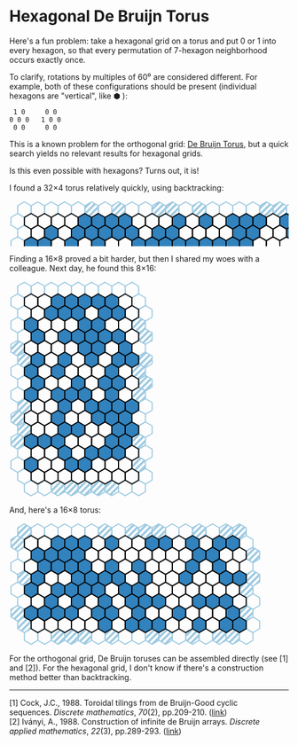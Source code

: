 # Hexagonal De Bruijn Torus

Here's a fun problem: take a hexagonal grid on a torus and put 0 or 1 into every hexagon, so that every permutation of 7-hexagon neighborhood occurs exactly once.

To clarify, rotations by multiples of 60⁰ are considered different. For example, both of these configurations should be present (individual hexagons are "vertical", like ⬢ ):
```
 1 0     0 0
0 0 0   1 0 0
 0 0     0 0
```

This is a known problem for the orthogonal grid: [De Bruijn Torus](https://en.wikipedia.org/wiki/De_Bruijn_torus), but a quick search yields no relevant results for hexagonal grids.

Is this even possible with hexagons? Turns out, it is!

I found a 32×4 torus relatively quickly, using backtracking:

<svg xmlns="http://www.w3.org/2000/svg" width="842" height="139" style="stroke-width:2;stroke:black;fill:transparent;text-anchor:middle">
<defs>
<pattern id="hatch" width="8" height="8" patternTransform="rotate(45 0 0)" patternUnits="userSpaceOnUse">
<line x1="0" y1="0" x2="0" y2="10" style="stroke:#9ecae1; stroke-width:8"/>
</pattern>
</defs>
<polygon points="27.2,3.0 39.4,10.0 39.4,24.0 27.2,31.0 15.1,24.0 15.1,10.0" stroke="#9ecae1"/>
<polygon points="51.5,3.0 63.6,10.0 63.6,24.0 51.5,31.0 39.4,24.0 39.4,10.0" stroke="#9ecae1"/>
<polygon points="75.7,3.0 87.9,10.0 87.9,24.0 75.7,31.0 63.6,24.0 63.6,10.0" stroke="#9ecae1"/>
<polygon points="100.0,3.0 112.1,10.0 112.1,24.0 100.0,31.0 87.9,24.0 87.9,10.0" stroke="#9ecae1"/>
<polygon points="124.2,3.0 136.4,10.0 136.4,24.0 124.2,31.0 112.1,24.0 112.1,10.0" stroke="#9ecae1"/>
<polygon points="148.5,3.0 160.6,10.0 160.6,24.0 148.5,31.0 136.4,24.0 136.4,10.0" stroke="#9ecae1" fill="url(#hatch)"/>
<polygon points="172.7,3.0 184.9,10.0 184.9,24.0 172.7,31.0 160.6,24.0 160.6,10.0" stroke="#9ecae1"/>
<polygon points="197.0,3.0 209.1,10.0 209.1,24.0 197.0,31.0 184.9,24.0 184.9,10.0" stroke="#9ecae1" fill="url(#hatch)"/>
<polygon points="221.2,3.0 233.4,10.0 233.4,24.0 221.2,31.0 209.1,24.0 209.1,10.0" stroke="#9ecae1"/>
<polygon points="245.5,3.0 257.6,10.0 257.6,24.0 245.5,31.0 233.4,24.0 233.4,10.0" stroke="#9ecae1"/>
<polygon points="269.7,3.0 281.9,10.0 281.9,24.0 269.7,31.0 257.6,24.0 257.6,10.0" stroke="#9ecae1" fill="url(#hatch)"/>
<polygon points="294.0,3.0 306.1,10.0 306.1,24.0 294.0,31.0 281.9,24.0 281.9,10.0" stroke="#9ecae1" fill="url(#hatch)"/>
<polygon points="318.2,3.0 330.4,10.0 330.4,24.0 318.2,31.0 306.1,24.0 306.1,10.0" stroke="#9ecae1"/>
<polygon points="342.5,3.0 354.6,10.0 354.6,24.0 342.5,31.0 330.4,24.0 330.4,10.0" stroke="#9ecae1" fill="url(#hatch)"/>
<polygon points="366.7,3.0 378.9,10.0 378.9,24.0 366.7,31.0 354.6,24.0 354.6,10.0" stroke="#9ecae1"/>
<polygon points="391.0,3.0 403.1,10.0 403.1,24.0 391.0,31.0 378.9,24.0 378.9,10.0" stroke="#9ecae1"/>
<polygon points="415.2,3.0 427.4,10.0 427.4,24.0 415.2,31.0 403.1,24.0 403.1,10.0" stroke="#9ecae1"/>
<polygon points="439.5,3.0 451.6,10.0 451.6,24.0 439.5,31.0 427.4,24.0 427.4,10.0" stroke="#9ecae1"/>
<polygon points="463.7,3.0 475.8,10.0 475.8,24.0 463.7,31.0 451.6,24.0 451.6,10.0" stroke="#9ecae1" fill="url(#hatch)"/>
<polygon points="488.0,3.0 500.1,10.0 500.1,24.0 488.0,31.0 475.8,24.0 475.8,10.0" stroke="#9ecae1" fill="url(#hatch)"/>
<polygon points="512.2,3.0 524.3,10.0 524.3,24.0 512.2,31.0 500.1,24.0 500.1,10.0" stroke="#9ecae1"/>
<polygon points="536.5,3.0 548.6,10.0 548.6,24.0 536.5,31.0 524.3,24.0 524.3,10.0" stroke="#9ecae1"/>
<polygon points="560.7,3.0 572.8,10.0 572.8,24.0 560.7,31.0 548.6,24.0 548.6,10.0" stroke="#9ecae1" fill="url(#hatch)"/>
<polygon points="585.0,3.0 597.1,10.0 597.1,24.0 585.0,31.0 572.8,24.0 572.8,10.0" stroke="#9ecae1"/>
<polygon points="609.2,3.0 621.3,10.0 621.3,24.0 609.2,31.0 597.1,24.0 597.1,10.0" stroke="#9ecae1"/>
<polygon points="633.5,3.0 645.6,10.0 645.6,24.0 633.5,31.0 621.3,24.0 621.3,10.0" stroke="#9ecae1" fill="url(#hatch)"/>
<polygon points="657.7,3.0 669.8,10.0 669.8,24.0 657.7,31.0 645.6,24.0 645.6,10.0" stroke="#9ecae1"/>
<polygon points="682.0,3.0 694.1,10.0 694.1,24.0 682.0,31.0 669.8,24.0 669.8,10.0" stroke="#9ecae1"/>
<polygon points="706.2,3.0 718.3,10.0 718.3,24.0 706.2,31.0 694.1,24.0 694.1,10.0" stroke="#9ecae1"/>
<polygon points="730.5,3.0 742.6,10.0 742.6,24.0 730.5,31.0 718.3,24.0 718.3,10.0" stroke="#9ecae1" fill="url(#hatch)"/>
<polygon points="754.7,3.0 766.8,10.0 766.8,24.0 754.7,31.0 742.6,24.0 742.6,10.0" stroke="#9ecae1" fill="url(#hatch)"/>
<polygon points="779.0,3.0 791.1,10.0 791.1,24.0 779.0,31.0 766.8,24.0 766.8,10.0" stroke="#9ecae1" fill="url(#hatch)"/>
<polygon points="803.2,3.0 815.3,10.0 815.3,24.0 803.2,31.0 791.1,24.0 791.1,10.0" stroke="#9ecae1"/>
<polygon points="15.1,24.0 27.2,31.0 27.2,45.0 15.1,52.0 3.0,45.0 3.0,31.0" stroke="#9ecae1"/>
<polygon points="815.3,24.0 827.5,31.0 827.5,45.0 815.3,52.0 803.2,45.0 803.2,31.0" stroke="#9ecae1"/>
<polygon points="27.2,45.0 39.4,52.0 39.4,66.0 27.2,73.0 15.1,66.0 15.1,52.0" stroke="#9ecae1"/>
<polygon points="827.5,45.0 839.6,52.0 839.6,66.0 827.5,73.0 815.3,66.0 815.3,52.0" stroke="#9ecae1"/>
<polygon points="15.1,66.0 27.2,73.0 27.2,87.0 15.1,94.0 3.0,87.0 3.0,73.0" stroke="#9ecae1"/>
<polygon points="815.3,66.0 827.5,73.0 827.5,87.0 815.3,94.0 803.2,87.0 803.2,73.0" stroke="#9ecae1" fill="url(#hatch)"/>
<polygon points="27.2,87.0 39.4,94.0 39.4,108.0 27.2,115.0 15.1,108.0 15.1,94.0" stroke="#9ecae1"/>
<polygon points="827.5,87.0 839.6,94.0 839.6,108.0 827.5,115.0 815.3,108.0 815.3,94.0" stroke="#9ecae1"/>
<polygon points="39.4,108.0 51.5,115.0 51.5,129.0 39.4,136.0 27.2,129.0 27.2,115.0" stroke="#9ecae1"/>
<polygon points="63.6,108.0 75.7,115.0 75.7,129.0 63.6,136.0 51.5,129.0 51.5,115.0" stroke="#9ecae1"/>
<polygon points="87.9,108.0 100.0,115.0 100.0,129.0 87.9,136.0 75.7,129.0 75.7,115.0" stroke="#9ecae1"/>
<polygon points="112.1,108.0 124.2,115.0 124.2,129.0 112.1,136.0 100.0,129.0 100.0,115.0" stroke="#9ecae1"/>
<polygon points="136.4,108.0 148.5,115.0 148.5,129.0 136.4,136.0 124.2,129.0 124.2,115.0" stroke="#9ecae1" fill="url(#hatch)"/>
<polygon points="160.6,108.0 172.7,115.0 172.7,129.0 160.6,136.0 148.5,129.0 148.5,115.0" stroke="#9ecae1" fill="url(#hatch)"/>
<polygon points="184.9,108.0 197.0,115.0 197.0,129.0 184.9,136.0 172.7,129.0 172.7,115.0" stroke="#9ecae1" fill="url(#hatch)"/>
<polygon points="209.1,108.0 221.2,115.0 221.2,129.0 209.1,136.0 197.0,129.0 197.0,115.0" stroke="#9ecae1" fill="url(#hatch)"/>
<polygon points="233.4,108.0 245.5,115.0 245.5,129.0 233.4,136.0 221.2,129.0 221.2,115.0" stroke="#9ecae1"/>
<polygon points="257.6,108.0 269.7,115.0 269.7,129.0 257.6,136.0 245.5,129.0 245.5,115.0" stroke="#9ecae1"/>
<polygon points="281.9,108.0 294.0,115.0 294.0,129.0 281.9,136.0 269.7,129.0 269.7,115.0" stroke="#9ecae1"/>
<polygon points="306.1,108.0 318.2,115.0 318.2,129.0 306.1,136.0 294.0,129.0 294.0,115.0" stroke="#9ecae1" fill="url(#hatch)"/>
<polygon points="330.4,108.0 342.5,115.0 342.5,129.0 330.4,136.0 318.2,129.0 318.2,115.0" stroke="#9ecae1"/>
<polygon points="354.6,108.0 366.7,115.0 366.7,129.0 354.6,136.0 342.5,129.0 342.5,115.0" stroke="#9ecae1" fill="url(#hatch)"/>
<polygon points="378.9,108.0 391.0,115.0 391.0,129.0 378.9,136.0 366.7,129.0 366.7,115.0" stroke="#9ecae1"/>
<polygon points="403.1,108.0 415.2,115.0 415.2,129.0 403.1,136.0 391.0,129.0 391.0,115.0" stroke="#9ecae1" fill="url(#hatch)"/>
<polygon points="427.4,108.0 439.5,115.0 439.5,129.0 427.4,136.0 415.2,129.0 415.2,115.0" stroke="#9ecae1" fill="url(#hatch)"/>
<polygon points="451.6,108.0 463.7,115.0 463.7,129.0 451.6,136.0 439.5,129.0 439.5,115.0" stroke="#9ecae1" fill="url(#hatch)"/>
<polygon points="475.8,108.0 488.0,115.0 488.0,129.0 475.8,136.0 463.7,129.0 463.7,115.0" stroke="#9ecae1"/>
<polygon points="500.1,108.0 512.2,115.0 512.2,129.0 500.1,136.0 488.0,129.0 488.0,115.0" stroke="#9ecae1" fill="url(#hatch)"/>
<polygon points="524.3,108.0 536.5,115.0 536.5,129.0 524.3,136.0 512.2,129.0 512.2,115.0" stroke="#9ecae1" fill="url(#hatch)"/>
<polygon points="548.6,108.0 560.7,115.0 560.7,129.0 548.6,136.0 536.5,129.0 536.5,115.0" stroke="#9ecae1"/>
<polygon points="572.8,108.0 585.0,115.0 585.0,129.0 572.8,136.0 560.7,129.0 560.7,115.0" stroke="#9ecae1" fill="url(#hatch)"/>
<polygon points="597.1,108.0 609.2,115.0 609.2,129.0 597.1,136.0 585.0,129.0 585.0,115.0" stroke="#9ecae1"/>
<polygon points="621.3,108.0 633.5,115.0 633.5,129.0 621.3,136.0 609.2,129.0 609.2,115.0" stroke="#9ecae1"/>
<polygon points="645.6,108.0 657.7,115.0 657.7,129.0 645.6,136.0 633.5,129.0 633.5,115.0" stroke="#9ecae1"/>
<polygon points="669.8,108.0 682.0,115.0 682.0,129.0 669.8,136.0 657.7,129.0 657.7,115.0" stroke="#9ecae1" fill="url(#hatch)"/>
<polygon points="694.1,108.0 706.2,115.0 706.2,129.0 694.1,136.0 682.0,129.0 682.0,115.0" stroke="#9ecae1"/>
<polygon points="718.3,108.0 730.5,115.0 730.5,129.0 718.3,136.0 706.2,129.0 706.2,115.0" stroke="#9ecae1" fill="url(#hatch)"/>
<polygon points="742.6,108.0 754.7,115.0 754.7,129.0 742.6,136.0 730.5,129.0 730.5,115.0" stroke="#9ecae1" fill="url(#hatch)"/>
<polygon points="766.8,108.0 779.0,115.0 779.0,129.0 766.8,136.0 754.7,129.0 754.7,115.0" stroke="#9ecae1"/>
<polygon points="791.1,108.0 803.2,115.0 803.2,129.0 791.1,136.0 779.0,129.0 779.0,115.0" stroke="#9ecae1"/>
<polygon points="815.3,108.0 827.5,115.0 827.5,129.0 815.3,136.0 803.2,129.0 803.2,115.0" stroke="#9ecae1"/>
<polygon points="39.4,24.0 51.5,31.0 51.5,45.0 39.4,52.0 27.2,45.0 27.2,31.0"/>
<polygon points="63.6,24.0 75.7,31.0 75.7,45.0 63.6,52.0 51.5,45.0 51.5,31.0"/>
<polygon points="87.9,24.0 100.0,31.0 100.0,45.0 87.9,52.0 75.7,45.0 75.7,31.0"/>
<polygon points="112.1,24.0 124.2,31.0 124.2,45.0 112.1,52.0 100.0,45.0 100.0,31.0"/>
<polygon points="136.4,24.0 148.5,31.0 148.5,45.0 136.4,52.0 124.2,45.0 124.2,31.0" fill="#3182bd"/>
<polygon points="160.6,24.0 172.7,31.0 172.7,45.0 160.6,52.0 148.5,45.0 148.5,31.0" fill="#3182bd"/>
<polygon points="184.9,24.0 197.0,31.0 197.0,45.0 184.9,52.0 172.7,45.0 172.7,31.0" fill="#3182bd"/>
<polygon points="209.1,24.0 221.2,31.0 221.2,45.0 209.1,52.0 197.0,45.0 197.0,31.0" fill="#3182bd"/>
<polygon points="233.4,24.0 245.5,31.0 245.5,45.0 233.4,52.0 221.2,45.0 221.2,31.0"/>
<polygon points="257.6,24.0 269.7,31.0 269.7,45.0 257.6,52.0 245.5,45.0 245.5,31.0"/>
<polygon points="281.9,24.0 294.0,31.0 294.0,45.0 281.9,52.0 269.7,45.0 269.7,31.0"/>
<polygon points="306.1,24.0 318.2,31.0 318.2,45.0 306.1,52.0 294.0,45.0 294.0,31.0" fill="#3182bd"/>
<polygon points="330.4,24.0 342.5,31.0 342.5,45.0 330.4,52.0 318.2,45.0 318.2,31.0"/>
<polygon points="354.6,24.0 366.7,31.0 366.7,45.0 354.6,52.0 342.5,45.0 342.5,31.0" fill="#3182bd"/>
<polygon points="378.9,24.0 391.0,31.0 391.0,45.0 378.9,52.0 366.7,45.0 366.7,31.0"/>
<polygon points="403.1,24.0 415.2,31.0 415.2,45.0 403.1,52.0 391.0,45.0 391.0,31.0" fill="#3182bd"/>
<polygon points="427.4,24.0 439.5,31.0 439.5,45.0 427.4,52.0 415.2,45.0 415.2,31.0" fill="#3182bd"/>
<polygon points="451.6,24.0 463.7,31.0 463.7,45.0 451.6,52.0 439.5,45.0 439.5,31.0" fill="#3182bd"/>
<polygon points="475.8,24.0 488.0,31.0 488.0,45.0 475.8,52.0 463.7,45.0 463.7,31.0"/>
<polygon points="500.1,24.0 512.2,31.0 512.2,45.0 500.1,52.0 488.0,45.0 488.0,31.0" fill="#3182bd"/>
<polygon points="524.3,24.0 536.5,31.0 536.5,45.0 524.3,52.0 512.2,45.0 512.2,31.0" fill="#3182bd"/>
<polygon points="548.6,24.0 560.7,31.0 560.7,45.0 548.6,52.0 536.5,45.0 536.5,31.0"/>
<polygon points="572.8,24.0 585.0,31.0 585.0,45.0 572.8,52.0 560.7,45.0 560.7,31.0" fill="#3182bd"/>
<polygon points="597.1,24.0 609.2,31.0 609.2,45.0 597.1,52.0 585.0,45.0 585.0,31.0"/>
<polygon points="621.3,24.0 633.5,31.0 633.5,45.0 621.3,52.0 609.2,45.0 609.2,31.0"/>
<polygon points="645.6,24.0 657.7,31.0 657.7,45.0 645.6,52.0 633.5,45.0 633.5,31.0"/>
<polygon points="669.8,24.0 682.0,31.0 682.0,45.0 669.8,52.0 657.7,45.0 657.7,31.0" fill="#3182bd"/>
<polygon points="694.1,24.0 706.2,31.0 706.2,45.0 694.1,52.0 682.0,45.0 682.0,31.0"/>
<polygon points="718.3,24.0 730.5,31.0 730.5,45.0 718.3,52.0 706.2,45.0 706.2,31.0" fill="#3182bd"/>
<polygon points="742.6,24.0 754.7,31.0 754.7,45.0 742.6,52.0 730.5,45.0 730.5,31.0" fill="#3182bd"/>
<polygon points="766.8,24.0 779.0,31.0 779.0,45.0 766.8,52.0 754.7,45.0 754.7,31.0"/>
<polygon points="791.1,24.0 803.2,31.0 803.2,45.0 791.1,52.0 779.0,45.0 779.0,31.0"/>
<polygon points="51.5,45.0 63.6,52.0 63.6,66.0 51.5,73.0 39.4,66.0 39.4,52.0"/>
<polygon points="75.7,45.0 87.9,52.0 87.9,66.0 75.7,73.0 63.6,66.0 63.6,52.0" fill="#3182bd"/>
<polygon points="100.0,45.0 112.1,52.0 112.1,66.0 100.0,73.0 87.9,66.0 87.9,52.0"/>
<polygon points="124.2,45.0 136.4,52.0 136.4,66.0 124.2,73.0 112.1,66.0 112.1,52.0" fill="#3182bd"/>
<polygon points="148.5,45.0 160.6,52.0 160.6,66.0 148.5,73.0 136.4,66.0 136.4,52.0" fill="#3182bd"/>
<polygon points="172.7,45.0 184.9,52.0 184.9,66.0 172.7,73.0 160.6,66.0 160.6,52.0" fill="#3182bd"/>
<polygon points="197.0,45.0 209.1,52.0 209.1,66.0 197.0,73.0 184.9,66.0 184.9,52.0" fill="#3182bd"/>
<polygon points="221.2,45.0 233.4,52.0 233.4,66.0 221.2,73.0 209.1,66.0 209.1,52.0" fill="#3182bd"/>
<polygon points="245.5,45.0 257.6,52.0 257.6,66.0 245.5,73.0 233.4,66.0 233.4,52.0"/>
<polygon points="269.7,45.0 281.9,52.0 281.9,66.0 269.7,73.0 257.6,66.0 257.6,52.0" fill="#3182bd"/>
<polygon points="294.0,45.0 306.1,52.0 306.1,66.0 294.0,73.0 281.9,66.0 281.9,52.0" fill="#3182bd"/>
<polygon points="318.2,45.0 330.4,52.0 330.4,66.0 318.2,73.0 306.1,66.0 306.1,52.0"/>
<polygon points="342.5,45.0 354.6,52.0 354.6,66.0 342.5,73.0 330.4,66.0 330.4,52.0"/>
<polygon points="366.7,45.0 378.9,52.0 378.9,66.0 366.7,73.0 354.6,66.0 354.6,52.0"/>
<polygon points="391.0,45.0 403.1,52.0 403.1,66.0 391.0,73.0 378.9,66.0 378.9,52.0"/>
<polygon points="415.2,45.0 427.4,52.0 427.4,66.0 415.2,73.0 403.1,66.0 403.1,52.0" fill="#3182bd"/>
<polygon points="439.5,45.0 451.6,52.0 451.6,66.0 439.5,73.0 427.4,66.0 427.4,52.0" fill="#3182bd"/>
<polygon points="463.7,45.0 475.8,52.0 475.8,66.0 463.7,73.0 451.6,66.0 451.6,52.0"/>
<polygon points="488.0,45.0 500.1,52.0 500.1,66.0 488.0,73.0 475.8,66.0 475.8,52.0"/>
<polygon points="512.2,45.0 524.3,52.0 524.3,66.0 512.2,73.0 500.1,66.0 500.1,52.0" fill="#3182bd"/>
<polygon points="536.5,45.0 548.6,52.0 548.6,66.0 536.5,73.0 524.3,66.0 524.3,52.0" fill="#3182bd"/>
<polygon points="560.7,45.0 572.8,52.0 572.8,66.0 560.7,73.0 548.6,66.0 548.6,52.0"/>
<polygon points="585.0,45.0 597.1,52.0 597.1,66.0 585.0,73.0 572.8,66.0 572.8,52.0" fill="#3182bd"/>
<polygon points="609.2,45.0 621.3,52.0 621.3,66.0 609.2,73.0 597.1,66.0 597.1,52.0" fill="#3182bd"/>
<polygon points="633.5,45.0 645.6,52.0 645.6,66.0 633.5,73.0 621.3,66.0 621.3,52.0"/>
<polygon points="657.7,45.0 669.8,52.0 669.8,66.0 657.7,73.0 645.6,66.0 645.6,52.0"/>
<polygon points="682.0,45.0 694.1,52.0 694.1,66.0 682.0,73.0 669.8,66.0 669.8,52.0" fill="#3182bd"/>
<polygon points="706.2,45.0 718.3,52.0 718.3,66.0 706.2,73.0 694.1,66.0 694.1,52.0"/>
<polygon points="730.5,45.0 742.6,52.0 742.6,66.0 730.5,73.0 718.3,66.0 718.3,52.0" fill="#3182bd"/>
<polygon points="754.7,45.0 766.8,52.0 766.8,66.0 754.7,73.0 742.6,66.0 742.6,52.0" fill="#3182bd"/>
<polygon points="779.0,45.0 791.1,52.0 791.1,66.0 779.0,73.0 766.8,66.0 766.8,52.0" fill="#3182bd"/>
<polygon points="803.2,45.0 815.3,52.0 815.3,66.0 803.2,73.0 791.1,66.0 791.1,52.0"/>
<polygon points="39.4,66.0 51.5,73.0 51.5,87.0 39.4,94.0 27.2,87.0 27.2,73.0" fill="#3182bd"/>
<polygon points="63.6,66.0 75.7,73.0 75.7,87.0 63.6,94.0 51.5,87.0 51.5,73.0" fill="#3182bd"/>
<polygon points="87.9,66.0 100.0,73.0 100.0,87.0 87.9,94.0 75.7,87.0 75.7,73.0"/>
<polygon points="112.1,66.0 124.2,73.0 124.2,87.0 112.1,94.0 100.0,87.0 100.0,73.0" fill="#3182bd"/>
<polygon points="136.4,66.0 148.5,73.0 148.5,87.0 136.4,94.0 124.2,87.0 124.2,73.0"/>
<polygon points="160.6,66.0 172.7,73.0 172.7,87.0 160.6,94.0 148.5,87.0 148.5,73.0" fill="#3182bd"/>
<polygon points="184.9,66.0 197.0,73.0 197.0,87.0 184.9,94.0 172.7,87.0 172.7,73.0"/>
<polygon points="209.1,66.0 221.2,73.0 221.2,87.0 209.1,94.0 197.0,87.0 197.0,73.0"/>
<polygon points="233.4,66.0 245.5,73.0 245.5,87.0 233.4,94.0 221.2,87.0 221.2,73.0" fill="#3182bd"/>
<polygon points="257.6,66.0 269.7,73.0 269.7,87.0 257.6,94.0 245.5,87.0 245.5,73.0" fill="#3182bd"/>
<polygon points="281.9,66.0 294.0,73.0 294.0,87.0 281.9,94.0 269.7,87.0 269.7,73.0" fill="#3182bd"/>
<polygon points="306.1,66.0 318.2,73.0 318.2,87.0 306.1,94.0 294.0,87.0 294.0,73.0" fill="#3182bd"/>
<polygon points="330.4,66.0 342.5,73.0 342.5,87.0 330.4,94.0 318.2,87.0 318.2,73.0" fill="#3182bd"/>
<polygon points="354.6,66.0 366.7,73.0 366.7,87.0 354.6,94.0 342.5,87.0 342.5,73.0" fill="#3182bd"/>
<polygon points="378.9,66.0 391.0,73.0 391.0,87.0 378.9,94.0 366.7,87.0 366.7,73.0" fill="#3182bd"/>
<polygon points="403.1,66.0 415.2,73.0 415.2,87.0 403.1,94.0 391.0,87.0 391.0,73.0" fill="#3182bd"/>
<polygon points="427.4,66.0 439.5,73.0 439.5,87.0 427.4,94.0 415.2,87.0 415.2,73.0" fill="#3182bd"/>
<polygon points="451.6,66.0 463.7,73.0 463.7,87.0 451.6,94.0 439.5,87.0 439.5,73.0"/>
<polygon points="475.8,66.0 488.0,73.0 488.0,87.0 475.8,94.0 463.7,87.0 463.7,73.0"/>
<polygon points="500.1,66.0 512.2,73.0 512.2,87.0 500.1,94.0 488.0,87.0 488.0,73.0"/>
<polygon points="524.3,66.0 536.5,73.0 536.5,87.0 524.3,94.0 512.2,87.0 512.2,73.0" fill="#3182bd"/>
<polygon points="548.6,66.0 560.7,73.0 560.7,87.0 548.6,94.0 536.5,87.0 536.5,73.0"/>
<polygon points="572.8,66.0 585.0,73.0 585.0,87.0 572.8,94.0 560.7,87.0 560.7,73.0" fill="#3182bd"/>
<polygon points="597.1,66.0 609.2,73.0 609.2,87.0 597.1,94.0 585.0,87.0 585.0,73.0"/>
<polygon points="621.3,66.0 633.5,73.0 633.5,87.0 621.3,94.0 609.2,87.0 609.2,73.0"/>
<polygon points="645.6,66.0 657.7,73.0 657.7,87.0 645.6,94.0 633.5,87.0 633.5,73.0"/>
<polygon points="669.8,66.0 682.0,73.0 682.0,87.0 669.8,94.0 657.7,87.0 657.7,73.0" fill="#3182bd"/>
<polygon points="694.1,66.0 706.2,73.0 706.2,87.0 694.1,94.0 682.0,87.0 682.0,73.0" fill="#3182bd"/>
<polygon points="718.3,66.0 730.5,73.0 730.5,87.0 718.3,94.0 706.2,87.0 706.2,73.0" fill="#3182bd"/>
<polygon points="742.6,66.0 754.7,73.0 754.7,87.0 742.6,94.0 730.5,87.0 730.5,73.0"/>
<polygon points="766.8,66.0 779.0,73.0 779.0,87.0 766.8,94.0 754.7,87.0 754.7,73.0" fill="#3182bd"/>
<polygon points="791.1,66.0 803.2,73.0 803.2,87.0 791.1,94.0 779.0,87.0 779.0,73.0"/>
<polygon points="51.5,87.0 63.6,94.0 63.6,108.0 51.5,115.0 39.4,108.0 39.4,94.0"/>
<polygon points="75.7,87.0 87.9,94.0 87.9,108.0 75.7,115.0 63.6,108.0 63.6,94.0"/>
<polygon points="100.0,87.0 112.1,94.0 112.1,108.0 100.0,115.0 87.9,108.0 87.9,94.0"/>
<polygon points="124.2,87.0 136.4,94.0 136.4,108.0 124.2,115.0 112.1,108.0 112.1,94.0"/>
<polygon points="148.5,87.0 160.6,94.0 160.6,108.0 148.5,115.0 136.4,108.0 136.4,94.0" fill="#3182bd"/>
<polygon points="172.7,87.0 184.9,94.0 184.9,108.0 172.7,115.0 160.6,108.0 160.6,94.0"/>
<polygon points="197.0,87.0 209.1,94.0 209.1,108.0 197.0,115.0 184.9,108.0 184.9,94.0" fill="#3182bd"/>
<polygon points="221.2,87.0 233.4,94.0 233.4,108.0 221.2,115.0 209.1,108.0 209.1,94.0"/>
<polygon points="245.5,87.0 257.6,94.0 257.6,108.0 245.5,115.0 233.4,108.0 233.4,94.0"/>
<polygon points="269.7,87.0 281.9,94.0 281.9,108.0 269.7,115.0 257.6,108.0 257.6,94.0" fill="#3182bd"/>
<polygon points="294.0,87.0 306.1,94.0 306.1,108.0 294.0,115.0 281.9,108.0 281.9,94.0" fill="#3182bd"/>
<polygon points="318.2,87.0 330.4,94.0 330.4,108.0 318.2,115.0 306.1,108.0 306.1,94.0"/>
<polygon points="342.5,87.0 354.6,94.0 354.6,108.0 342.5,115.0 330.4,108.0 330.4,94.0" fill="#3182bd"/>
<polygon points="366.7,87.0 378.9,94.0 378.9,108.0 366.7,115.0 354.6,108.0 354.6,94.0"/>
<polygon points="391.0,87.0 403.1,94.0 403.1,108.0 391.0,115.0 378.9,108.0 378.9,94.0"/>
<polygon points="415.2,87.0 427.4,94.0 427.4,108.0 415.2,115.0 403.1,108.0 403.1,94.0"/>
<polygon points="439.5,87.0 451.6,94.0 451.6,108.0 439.5,115.0 427.4,108.0 427.4,94.0"/>
<polygon points="463.7,87.0 475.8,94.0 475.8,108.0 463.7,115.0 451.6,108.0 451.6,94.0" fill="#3182bd"/>
<polygon points="488.0,87.0 500.1,94.0 500.1,108.0 488.0,115.0 475.8,108.0 475.8,94.0" fill="#3182bd"/>
<polygon points="512.2,87.0 524.3,94.0 524.3,108.0 512.2,115.0 500.1,108.0 500.1,94.0"/>
<polygon points="536.5,87.0 548.6,94.0 548.6,108.0 536.5,115.0 524.3,108.0 524.3,94.0"/>
<polygon points="560.7,87.0 572.8,94.0 572.8,108.0 560.7,115.0 548.6,108.0 548.6,94.0" fill="#3182bd"/>
<polygon points="585.0,87.0 597.1,94.0 597.1,108.0 585.0,115.0 572.8,108.0 572.8,94.0"/>
<polygon points="609.2,87.0 621.3,94.0 621.3,108.0 609.2,115.0 597.1,108.0 597.1,94.0"/>
<polygon points="633.5,87.0 645.6,94.0 645.6,108.0 633.5,115.0 621.3,108.0 621.3,94.0" fill="#3182bd"/>
<polygon points="657.7,87.0 669.8,94.0 669.8,108.0 657.7,115.0 645.6,108.0 645.6,94.0"/>
<polygon points="682.0,87.0 694.1,94.0 694.1,108.0 682.0,115.0 669.8,108.0 669.8,94.0"/>
<polygon points="706.2,87.0 718.3,94.0 718.3,108.0 706.2,115.0 694.1,108.0 694.1,94.0"/>
<polygon points="730.5,87.0 742.6,94.0 742.6,108.0 730.5,115.0 718.3,108.0 718.3,94.0" fill="#3182bd"/>
<polygon points="754.7,87.0 766.8,94.0 766.8,108.0 754.7,115.0 742.6,108.0 742.6,94.0" fill="#3182bd"/>
<polygon points="779.0,87.0 791.1,94.0 791.1,108.0 779.0,115.0 766.8,108.0 766.8,94.0" fill="#3182bd"/>
<polygon points="803.2,87.0 815.3,94.0 815.3,108.0 803.2,115.0 791.1,108.0 791.1,94.0"/>
0 0 0 0 1 1 1 1 0 0 0 1 0 1 0 1 1 1 0 1 1 0 1 0 0 0 1 0 1 1 0 0
 0 1 0 1 1 1 1 1 0 1 1 0 0 0 0 1 1 0 0 1 1 0 1 1 0 0 1 0 1 1 1 0
1 1 0 1 0 1 0 0 1 1 1 1 1 1 1 1 1 0 0 0 1 0 1 0 0 0 1 1 1 0 1 0
 0 0 0 0 1 0 1 0 0 1 1 0 1 0 0 0 0 1 1 0 0 1 0 0 1 0 0 0 1 1 1 0
</svg>

Finding a 16×8 proved a bit harder, but then I shared my woes with a colleague. Next day, he found this 8×16:

<svg xmlns="http://www.w3.org/2000/svg" width="260" height="391" style="stroke-width:2;stroke:black;fill:transparent;text-anchor:middle">
<defs>
<pattern id="hatch" width="8" height="8" patternTransform="rotate(45 0 0)" patternUnits="userSpaceOnUse">
<line x1="0" y1="0" x2="0" y2="10" style="stroke:#9ecae1; stroke-width:8"/>
</pattern>
</defs>
<polygon points="27.2,3.0 39.4,10.0 39.4,24.0 27.2,31.0 15.1,24.0 15.1,10.0" stroke="#9ecae1"/>
<polygon points="51.5,3.0 63.6,10.0 63.6,24.0 51.5,31.0 39.4,24.0 39.4,10.0" stroke="#9ecae1"/>
<polygon points="75.7,3.0 87.9,10.0 87.9,24.0 75.7,31.0 63.6,24.0 63.6,10.0" stroke="#9ecae1"/>
<polygon points="100.0,3.0 112.1,10.0 112.1,24.0 100.0,31.0 87.9,24.0 87.9,10.0" stroke="#9ecae1"/>
<polygon points="124.2,3.0 136.4,10.0 136.4,24.0 124.2,31.0 112.1,24.0 112.1,10.0" stroke="#9ecae1"/>
<polygon points="148.5,3.0 160.6,10.0 160.6,24.0 148.5,31.0 136.4,24.0 136.4,10.0" stroke="#9ecae1"/>
<polygon points="172.7,3.0 184.9,10.0 184.9,24.0 172.7,31.0 160.6,24.0 160.6,10.0" stroke="#9ecae1"/>
<polygon points="197.0,3.0 209.1,10.0 209.1,24.0 197.0,31.0 184.9,24.0 184.9,10.0" stroke="#9ecae1"/>
<polygon points="221.2,3.0 233.4,10.0 233.4,24.0 221.2,31.0 209.1,24.0 209.1,10.0" stroke="#9ecae1"/>
<polygon points="15.1,24.0 27.2,31.0 27.2,45.0 15.1,52.0 3.0,45.0 3.0,31.0" stroke="#9ecae1"/>
<polygon points="233.4,24.0 245.5,31.0 245.5,45.0 233.4,52.0 221.2,45.0 221.2,31.0" stroke="#9ecae1"/>
<polygon points="27.2,45.0 39.4,52.0 39.4,66.0 27.2,73.0 15.1,66.0 15.1,52.0" stroke="#9ecae1"/>
<polygon points="245.5,45.0 257.6,52.0 257.6,66.0 245.5,73.0 233.4,66.0 233.4,52.0" stroke="#9ecae1"/>
<polygon points="15.1,66.0 27.2,73.0 27.2,87.0 15.1,94.0 3.0,87.0 3.0,73.0" stroke="#9ecae1"/>
<polygon points="233.4,66.0 245.5,73.0 245.5,87.0 233.4,94.0 221.2,87.0 221.2,73.0" stroke="#9ecae1" fill="url(#hatch)"/>
<polygon points="27.2,87.0 39.4,94.0 39.4,108.0 27.2,115.0 15.1,108.0 15.1,94.0" stroke="#9ecae1"/>
<polygon points="245.5,87.0 257.6,94.0 257.6,108.0 245.5,115.0 233.4,108.0 233.4,94.0" stroke="#9ecae1" fill="url(#hatch)"/>
<polygon points="15.1,108.0 27.2,115.0 27.2,129.0 15.1,136.0 3.0,129.0 3.0,115.0" stroke="#9ecae1" fill="url(#hatch)"/>
<polygon points="233.4,108.0 245.5,115.0 245.5,129.0 233.4,136.0 221.2,129.0 221.2,115.0" stroke="#9ecae1"/>
<polygon points="27.2,129.0 39.4,136.0 39.4,150.0 27.2,157.0 15.1,150.0 15.1,136.0" stroke="#9ecae1" fill="url(#hatch)"/>
<polygon points="245.5,129.0 257.6,136.0 257.6,150.0 245.5,157.0 233.4,150.0 233.4,136.0" stroke="#9ecae1" fill="url(#hatch)"/>
<polygon points="15.1,150.0 27.2,157.0 27.2,171.0 15.1,178.0 3.0,171.0 3.0,157.0" stroke="#9ecae1"/>
<polygon points="233.4,150.0 245.5,157.0 245.5,171.0 233.4,178.0 221.2,171.0 221.2,157.0" stroke="#9ecae1" fill="url(#hatch)"/>
<polygon points="27.2,171.0 39.4,178.0 39.4,192.0 27.2,199.0 15.1,192.0 15.1,178.0" stroke="#9ecae1"/>
<polygon points="245.5,171.0 257.6,178.0 257.6,192.0 245.5,199.0 233.4,192.0 233.4,178.0" stroke="#9ecae1" fill="url(#hatch)"/>
<polygon points="15.1,192.0 27.2,199.0 27.2,213.0 15.1,220.0 3.0,213.0 3.0,199.0" stroke="#9ecae1"/>
<polygon points="233.4,192.0 245.5,199.0 245.5,213.0 233.4,220.0 221.2,213.0 221.2,199.0" stroke="#9ecae1" fill="url(#hatch)"/>
<polygon points="27.2,213.0 39.4,220.0 39.4,234.0 27.2,241.0 15.1,234.0 15.1,220.0" stroke="#9ecae1" fill="url(#hatch)"/>
<polygon points="245.5,213.0 257.6,220.0 257.6,234.0 245.5,241.0 233.4,234.0 233.4,220.0" stroke="#9ecae1"/>
<polygon points="15.1,234.0 27.2,241.0 27.2,255.0 15.1,262.0 3.0,255.0 3.0,241.0" stroke="#9ecae1" fill="url(#hatch)"/>
<polygon points="233.4,234.0 245.5,241.0 245.5,255.0 233.4,262.0 221.2,255.0 221.2,241.0" stroke="#9ecae1"/>
<polygon points="27.2,255.0 39.4,262.0 39.4,276.0 27.2,283.0 15.1,276.0 15.1,262.0" stroke="#9ecae1" fill="url(#hatch)"/>
<polygon points="245.5,255.0 257.6,262.0 257.6,276.0 245.5,283.0 233.4,276.0 233.4,262.0" stroke="#9ecae1"/>
<polygon points="15.1,276.0 27.2,283.0 27.2,297.0 15.1,304.0 3.0,297.0 3.0,283.0" stroke="#9ecae1" fill="url(#hatch)"/>
<polygon points="233.4,276.0 245.5,283.0 245.5,297.0 233.4,304.0 221.2,297.0 221.2,283.0" stroke="#9ecae1" fill="url(#hatch)"/>
<polygon points="27.2,297.0 39.4,304.0 39.4,318.0 27.2,325.0 15.1,318.0 15.1,304.0" stroke="#9ecae1"/>
<polygon points="245.5,297.0 257.6,304.0 257.6,318.0 245.5,325.0 233.4,318.0 233.4,304.0" stroke="#9ecae1"/>
<polygon points="15.1,318.0 27.2,325.0 27.2,339.0 15.1,346.0 3.0,339.0 3.0,325.0" stroke="#9ecae1"/>
<polygon points="233.4,318.0 245.5,325.0 245.5,339.0 233.4,346.0 221.2,339.0 221.2,325.0" stroke="#9ecae1" fill="url(#hatch)"/>
<polygon points="27.2,339.0 39.4,346.0 39.4,360.0 27.2,367.0 15.1,360.0 15.1,346.0" stroke="#9ecae1"/>
<polygon points="245.5,339.0 257.6,346.0 257.6,360.0 245.5,367.0 233.4,360.0 233.4,346.0" stroke="#9ecae1"/>
<polygon points="39.4,360.0 51.5,367.0 51.5,381.0 39.4,388.0 27.2,381.0 27.2,367.0" stroke="#9ecae1"/>
<polygon points="63.6,360.0 75.7,367.0 75.7,381.0 63.6,388.0 51.5,381.0 51.5,367.0" stroke="#9ecae1"/>
<polygon points="87.9,360.0 100.0,367.0 100.0,381.0 87.9,388.0 75.7,381.0 75.7,367.0" stroke="#9ecae1" fill="url(#hatch)"/>
<polygon points="112.1,360.0 124.2,367.0 124.2,381.0 112.1,388.0 100.0,381.0 100.0,367.0" stroke="#9ecae1" fill="url(#hatch)"/>
<polygon points="136.4,360.0 148.5,367.0 148.5,381.0 136.4,388.0 124.2,381.0 124.2,367.0" stroke="#9ecae1" fill="url(#hatch)"/>
<polygon points="160.6,360.0 172.7,367.0 172.7,381.0 160.6,388.0 148.5,381.0 148.5,367.0" stroke="#9ecae1" fill="url(#hatch)"/>
<polygon points="184.9,360.0 197.0,367.0 197.0,381.0 184.9,388.0 172.7,381.0 172.7,367.0" stroke="#9ecae1" fill="url(#hatch)"/>
<polygon points="209.1,360.0 221.2,367.0 221.2,381.0 209.1,388.0 197.0,381.0 197.0,367.0" stroke="#9ecae1"/>
<polygon points="233.4,360.0 245.5,367.0 245.5,381.0 233.4,388.0 221.2,381.0 221.2,367.0" stroke="#9ecae1"/>
<polygon points="39.4,24.0 51.5,31.0 51.5,45.0 39.4,52.0 27.2,45.0 27.2,31.0"/>
<polygon points="63.6,24.0 75.7,31.0 75.7,45.0 63.6,52.0 51.5,45.0 51.5,31.0"/>
<polygon points="87.9,24.0 100.0,31.0 100.0,45.0 87.9,52.0 75.7,45.0 75.7,31.0" fill="#3182bd"/>
<polygon points="112.1,24.0 124.2,31.0 124.2,45.0 112.1,52.0 100.0,45.0 100.0,31.0" fill="#3182bd"/>
<polygon points="136.4,24.0 148.5,31.0 148.5,45.0 136.4,52.0 124.2,45.0 124.2,31.0" fill="#3182bd"/>
<polygon points="160.6,24.0 172.7,31.0 172.7,45.0 160.6,52.0 148.5,45.0 148.5,31.0" fill="#3182bd"/>
<polygon points="184.9,24.0 197.0,31.0 197.0,45.0 184.9,52.0 172.7,45.0 172.7,31.0" fill="#3182bd"/>
<polygon points="209.1,24.0 221.2,31.0 221.2,45.0 209.1,52.0 197.0,45.0 197.0,31.0"/>
<polygon points="51.5,45.0 63.6,52.0 63.6,66.0 51.5,73.0 39.4,66.0 39.4,52.0"/>
<polygon points="75.7,45.0 87.9,52.0 87.9,66.0 75.7,73.0 63.6,66.0 63.6,52.0" fill="#3182bd"/>
<polygon points="100.0,45.0 112.1,52.0 112.1,66.0 100.0,73.0 87.9,66.0 87.9,52.0" fill="#3182bd"/>
<polygon points="124.2,45.0 136.4,52.0 136.4,66.0 124.2,73.0 112.1,66.0 112.1,52.0" fill="#3182bd"/>
<polygon points="148.5,45.0 160.6,52.0 160.6,66.0 148.5,73.0 136.4,66.0 136.4,52.0"/>
<polygon points="172.7,45.0 184.9,52.0 184.9,66.0 172.7,73.0 160.6,66.0 160.6,52.0" fill="#3182bd"/>
<polygon points="197.0,45.0 209.1,52.0 209.1,66.0 197.0,73.0 184.9,66.0 184.9,52.0" fill="#3182bd"/>
<polygon points="221.2,45.0 233.4,52.0 233.4,66.0 221.2,73.0 209.1,66.0 209.1,52.0"/>
<polygon points="39.4,66.0 51.5,73.0 51.5,87.0 39.4,94.0 27.2,87.0 27.2,73.0" fill="#3182bd"/>
<polygon points="63.6,66.0 75.7,73.0 75.7,87.0 63.6,94.0 51.5,87.0 51.5,73.0"/>
<polygon points="87.9,66.0 100.0,73.0 100.0,87.0 87.9,94.0 75.7,87.0 75.7,73.0"/>
<polygon points="112.1,66.0 124.2,73.0 124.2,87.0 112.1,94.0 100.0,87.0 100.0,73.0"/>
<polygon points="136.4,66.0 148.5,73.0 148.5,87.0 136.4,94.0 124.2,87.0 124.2,73.0" fill="#3182bd"/>
<polygon points="160.6,66.0 172.7,73.0 172.7,87.0 160.6,94.0 148.5,87.0 148.5,73.0" fill="#3182bd"/>
<polygon points="184.9,66.0 197.0,73.0 197.0,87.0 184.9,94.0 172.7,87.0 172.7,73.0"/>
<polygon points="209.1,66.0 221.2,73.0 221.2,87.0 209.1,94.0 197.0,87.0 197.0,73.0"/>
<polygon points="51.5,87.0 63.6,94.0 63.6,108.0 51.5,115.0 39.4,108.0 39.4,94.0" fill="#3182bd"/>
<polygon points="75.7,87.0 87.9,94.0 87.9,108.0 75.7,115.0 63.6,108.0 63.6,94.0"/>
<polygon points="100.0,87.0 112.1,94.0 112.1,108.0 100.0,115.0 87.9,108.0 87.9,94.0" fill="#3182bd"/>
<polygon points="124.2,87.0 136.4,94.0 136.4,108.0 124.2,115.0 112.1,108.0 112.1,94.0" fill="#3182bd"/>
<polygon points="148.5,87.0 160.6,94.0 160.6,108.0 148.5,115.0 136.4,108.0 136.4,94.0" fill="#3182bd"/>
<polygon points="172.7,87.0 184.9,94.0 184.9,108.0 172.7,115.0 160.6,108.0 160.6,94.0" fill="#3182bd"/>
<polygon points="197.0,87.0 209.1,94.0 209.1,108.0 197.0,115.0 184.9,108.0 184.9,94.0" fill="#3182bd"/>
<polygon points="221.2,87.0 233.4,94.0 233.4,108.0 221.2,115.0 209.1,108.0 209.1,94.0"/>
<polygon points="39.4,108.0 51.5,115.0 51.5,129.0 39.4,136.0 27.2,129.0 27.2,115.0"/>
<polygon points="63.6,108.0 75.7,115.0 75.7,129.0 63.6,136.0 51.5,129.0 51.5,115.0"/>
<polygon points="87.9,108.0 100.0,115.0 100.0,129.0 87.9,136.0 75.7,129.0 75.7,115.0"/>
<polygon points="112.1,108.0 124.2,115.0 124.2,129.0 112.1,136.0 100.0,129.0 100.0,115.0"/>
<polygon points="136.4,108.0 148.5,115.0 148.5,129.0 136.4,136.0 124.2,129.0 124.2,115.0" fill="#3182bd"/>
<polygon points="160.6,108.0 172.7,115.0 172.7,129.0 160.6,136.0 148.5,129.0 148.5,115.0" fill="#3182bd"/>
<polygon points="184.9,108.0 197.0,115.0 197.0,129.0 184.9,136.0 172.7,129.0 172.7,115.0"/>
<polygon points="209.1,108.0 221.2,115.0 221.2,129.0 209.1,136.0 197.0,129.0 197.0,115.0" fill="#3182bd"/>
<polygon points="51.5,129.0 63.6,136.0 63.6,150.0 51.5,157.0 39.4,150.0 39.4,136.0" fill="#3182bd"/>
<polygon points="75.7,129.0 87.9,136.0 87.9,150.0 75.7,157.0 63.6,150.0 63.6,136.0"/>
<polygon points="100.0,129.0 112.1,136.0 112.1,150.0 100.0,157.0 87.9,150.0 87.9,136.0" fill="#3182bd"/>
<polygon points="124.2,129.0 136.4,136.0 136.4,150.0 124.2,157.0 112.1,150.0 112.1,136.0"/>
<polygon points="148.5,129.0 160.6,136.0 160.6,150.0 148.5,157.0 136.4,150.0 136.4,136.0" fill="#3182bd"/>
<polygon points="172.7,129.0 184.9,136.0 184.9,150.0 172.7,157.0 160.6,150.0 160.6,136.0"/>
<polygon points="197.0,129.0 209.1,136.0 209.1,150.0 197.0,157.0 184.9,150.0 184.9,136.0" fill="#3182bd"/>
<polygon points="221.2,129.0 233.4,136.0 233.4,150.0 221.2,157.0 209.1,150.0 209.1,136.0" fill="#3182bd"/>
<polygon points="39.4,150.0 51.5,157.0 51.5,171.0 39.4,178.0 27.2,171.0 27.2,157.0" fill="#3182bd"/>
<polygon points="63.6,150.0 75.7,157.0 75.7,171.0 63.6,178.0 51.5,171.0 51.5,157.0"/>
<polygon points="87.9,150.0 100.0,157.0 100.0,171.0 87.9,178.0 75.7,171.0 75.7,157.0" fill="#3182bd"/>
<polygon points="112.1,150.0 124.2,157.0 124.2,171.0 112.1,178.0 100.0,171.0 100.0,157.0"/>
<polygon points="136.4,150.0 148.5,157.0 148.5,171.0 136.4,178.0 124.2,171.0 124.2,157.0"/>
<polygon points="160.6,150.0 172.7,157.0 172.7,171.0 160.6,178.0 148.5,171.0 148.5,157.0"/>
<polygon points="184.9,150.0 197.0,157.0 197.0,171.0 184.9,178.0 172.7,171.0 172.7,157.0" fill="#3182bd"/>
<polygon points="209.1,150.0 221.2,157.0 221.2,171.0 209.1,178.0 197.0,171.0 197.0,157.0"/>
<polygon points="51.5,171.0 63.6,178.0 63.6,192.0 51.5,199.0 39.4,192.0 39.4,178.0" fill="#3182bd"/>
<polygon points="75.7,171.0 87.9,178.0 87.9,192.0 75.7,199.0 63.6,192.0 63.6,178.0"/>
<polygon points="100.0,171.0 112.1,178.0 112.1,192.0 100.0,199.0 87.9,192.0 87.9,178.0"/>
<polygon points="124.2,171.0 136.4,178.0 136.4,192.0 124.2,199.0 112.1,192.0 112.1,178.0" fill="#3182bd"/>
<polygon points="148.5,171.0 160.6,178.0 160.6,192.0 148.5,199.0 136.4,192.0 136.4,178.0"/>
<polygon points="172.7,171.0 184.9,178.0 184.9,192.0 172.7,199.0 160.6,192.0 160.6,178.0" fill="#3182bd"/>
<polygon points="197.0,171.0 209.1,178.0 209.1,192.0 197.0,199.0 184.9,192.0 184.9,178.0" fill="#3182bd"/>
<polygon points="221.2,171.0 233.4,178.0 233.4,192.0 221.2,199.0 209.1,192.0 209.1,178.0"/>
<polygon points="39.4,192.0 51.5,199.0 51.5,213.0 39.4,220.0 27.2,213.0 27.2,199.0" fill="#3182bd"/>
<polygon points="63.6,192.0 75.7,199.0 75.7,213.0 63.6,220.0 51.5,213.0 51.5,199.0"/>
<polygon points="87.9,192.0 100.0,199.0 100.0,213.0 87.9,220.0 75.7,213.0 75.7,199.0" fill="#3182bd"/>
<polygon points="112.1,192.0 124.2,199.0 124.2,213.0 112.1,220.0 100.0,213.0 100.0,199.0" fill="#3182bd"/>
<polygon points="136.4,192.0 148.5,199.0 148.5,213.0 136.4,220.0 124.2,213.0 124.2,199.0" fill="#3182bd"/>
<polygon points="160.6,192.0 172.7,199.0 172.7,213.0 160.6,220.0 148.5,213.0 148.5,199.0"/>
<polygon points="184.9,192.0 197.0,199.0 197.0,213.0 184.9,220.0 172.7,213.0 172.7,199.0" fill="#3182bd"/>
<polygon points="209.1,192.0 221.2,199.0 221.2,213.0 209.1,220.0 197.0,213.0 197.0,199.0"/>
<polygon points="51.5,213.0 63.6,220.0 63.6,234.0 51.5,241.0 39.4,234.0 39.4,220.0"/>
<polygon points="75.7,213.0 87.9,220.0 87.9,234.0 75.7,241.0 63.6,234.0 63.6,220.0"/>
<polygon points="100.0,213.0 112.1,220.0 112.1,234.0 100.0,241.0 87.9,234.0 87.9,220.0" fill="#3182bd"/>
<polygon points="124.2,213.0 136.4,220.0 136.4,234.0 124.2,241.0 112.1,234.0 112.1,220.0"/>
<polygon points="148.5,213.0 160.6,220.0 160.6,234.0 148.5,241.0 136.4,234.0 136.4,220.0" fill="#3182bd"/>
<polygon points="172.7,213.0 184.9,220.0 184.9,234.0 172.7,241.0 160.6,234.0 160.6,220.0" fill="#3182bd"/>
<polygon points="197.0,213.0 209.1,220.0 209.1,234.0 197.0,241.0 184.9,234.0 184.9,220.0" fill="#3182bd"/>
<polygon points="221.2,213.0 233.4,220.0 233.4,234.0 221.2,241.0 209.1,234.0 209.1,220.0" fill="#3182bd"/>
<polygon points="39.4,234.0 51.5,241.0 51.5,255.0 39.4,262.0 27.2,255.0 27.2,241.0"/>
<polygon points="63.6,234.0 75.7,241.0 75.7,255.0 63.6,262.0 51.5,255.0 51.5,241.0"/>
<polygon points="87.9,234.0 100.0,241.0 100.0,255.0 87.9,262.0 75.7,255.0 75.7,241.0" fill="#3182bd"/>
<polygon points="112.1,234.0 124.2,241.0 124.2,255.0 112.1,262.0 100.0,255.0 100.0,241.0"/>
<polygon points="136.4,234.0 148.5,241.0 148.5,255.0 136.4,262.0 124.2,255.0 124.2,241.0"/>
<polygon points="160.6,234.0 172.7,241.0 172.7,255.0 160.6,262.0 148.5,255.0 148.5,241.0" fill="#3182bd"/>
<polygon points="184.9,234.0 197.0,241.0 197.0,255.0 184.9,262.0 172.7,255.0 172.7,241.0" fill="#3182bd"/>
<polygon points="209.1,234.0 221.2,241.0 221.2,255.0 209.1,262.0 197.0,255.0 197.0,241.0" fill="#3182bd"/>
<polygon points="51.5,255.0 63.6,262.0 63.6,276.0 51.5,283.0 39.4,276.0 39.4,262.0"/>
<polygon points="75.7,255.0 87.9,262.0 87.9,276.0 75.7,283.0 63.6,276.0 63.6,262.0"/>
<polygon points="100.0,255.0 112.1,262.0 112.1,276.0 100.0,283.0 87.9,276.0 87.9,262.0" fill="#3182bd"/>
<polygon points="124.2,255.0 136.4,262.0 136.4,276.0 124.2,283.0 112.1,276.0 112.1,262.0" fill="#3182bd"/>
<polygon points="148.5,255.0 160.6,262.0 160.6,276.0 148.5,283.0 136.4,276.0 136.4,262.0"/>
<polygon points="172.7,255.0 184.9,262.0 184.9,276.0 172.7,283.0 160.6,276.0 160.6,262.0"/>
<polygon points="197.0,255.0 209.1,262.0 209.1,276.0 197.0,283.0 184.9,276.0 184.9,262.0" fill="#3182bd"/>
<polygon points="221.2,255.0 233.4,262.0 233.4,276.0 221.2,283.0 209.1,276.0 209.1,262.0" fill="#3182bd"/>
<polygon points="39.4,276.0 51.5,283.0 51.5,297.0 39.4,304.0 27.2,297.0 27.2,283.0" fill="#3182bd"/>
<polygon points="63.6,276.0 75.7,283.0 75.7,297.0 63.6,304.0 51.5,297.0 51.5,283.0" fill="#3182bd"/>
<polygon points="87.9,276.0 100.0,283.0 100.0,297.0 87.9,304.0 75.7,297.0 75.7,283.0" fill="#3182bd"/>
<polygon points="112.1,276.0 124.2,283.0 124.2,297.0 112.1,304.0 100.0,297.0 100.0,283.0"/>
<polygon points="136.4,276.0 148.5,283.0 148.5,297.0 136.4,304.0 124.2,297.0 124.2,283.0"/>
<polygon points="160.6,276.0 172.7,283.0 172.7,297.0 160.6,304.0 148.5,297.0 148.5,283.0"/>
<polygon points="184.9,276.0 197.0,283.0 197.0,297.0 184.9,304.0 172.7,297.0 172.7,283.0" fill="#3182bd"/>
<polygon points="209.1,276.0 221.2,283.0 221.2,297.0 209.1,304.0 197.0,297.0 197.0,283.0" fill="#3182bd"/>
<polygon points="51.5,297.0 63.6,304.0 63.6,318.0 51.5,325.0 39.4,318.0 39.4,304.0"/>
<polygon points="75.7,297.0 87.9,304.0 87.9,318.0 75.7,325.0 63.6,318.0 63.6,304.0"/>
<polygon points="100.0,297.0 112.1,304.0 112.1,318.0 100.0,325.0 87.9,318.0 87.9,304.0" fill="#3182bd"/>
<polygon points="124.2,297.0 136.4,304.0 136.4,318.0 124.2,325.0 112.1,318.0 112.1,304.0"/>
<polygon points="148.5,297.0 160.6,304.0 160.6,318.0 148.5,325.0 136.4,318.0 136.4,304.0" fill="#3182bd"/>
<polygon points="172.7,297.0 184.9,304.0 184.9,318.0 172.7,325.0 160.6,318.0 160.6,304.0" fill="#3182bd"/>
<polygon points="197.0,297.0 209.1,304.0 209.1,318.0 197.0,325.0 184.9,318.0 184.9,304.0" fill="#3182bd"/>
<polygon points="221.2,297.0 233.4,304.0 233.4,318.0 221.2,325.0 209.1,318.0 209.1,304.0"/>
<polygon points="39.4,318.0 51.5,325.0 51.5,339.0 39.4,346.0 27.2,339.0 27.2,325.0" fill="#3182bd"/>
<polygon points="63.6,318.0 75.7,325.0 75.7,339.0 63.6,346.0 51.5,339.0 51.5,325.0"/>
<polygon points="87.9,318.0 100.0,325.0 100.0,339.0 87.9,346.0 75.7,339.0 75.7,325.0"/>
<polygon points="112.1,318.0 124.2,325.0 124.2,339.0 112.1,346.0 100.0,339.0 100.0,325.0" fill="#3182bd"/>
<polygon points="136.4,318.0 148.5,325.0 148.5,339.0 136.4,346.0 124.2,339.0 124.2,325.0" fill="#3182bd"/>
<polygon points="160.6,318.0 172.7,325.0 172.7,339.0 160.6,346.0 148.5,339.0 148.5,325.0"/>
<polygon points="184.9,318.0 197.0,325.0 197.0,339.0 184.9,346.0 172.7,339.0 172.7,325.0"/>
<polygon points="209.1,318.0 221.2,325.0 221.2,339.0 209.1,346.0 197.0,339.0 197.0,325.0"/>
<polygon points="51.5,339.0 63.6,346.0 63.6,360.0 51.5,367.0 39.4,360.0 39.4,346.0"/>
<polygon points="75.7,339.0 87.9,346.0 87.9,360.0 75.7,367.0 63.6,360.0 63.6,346.0"/>
<polygon points="100.0,339.0 112.1,346.0 112.1,360.0 100.0,367.0 87.9,360.0 87.9,346.0"/>
<polygon points="124.2,339.0 136.4,346.0 136.4,360.0 124.2,367.0 112.1,360.0 112.1,346.0"/>
<polygon points="148.5,339.0 160.6,346.0 160.6,360.0 148.5,367.0 136.4,360.0 136.4,346.0"/>
<polygon points="172.7,339.0 184.9,346.0 184.9,360.0 172.7,367.0 160.6,360.0 160.6,346.0"/>
<polygon points="197.0,339.0 209.1,346.0 209.1,360.0 197.0,367.0 184.9,360.0 184.9,346.0"/>
<polygon points="221.2,339.0 233.4,346.0 233.4,360.0 221.2,367.0 209.1,360.0 209.1,346.0"/>
0 0 1 1 1 1 1 0
 0 1 1 1 0 1 1 0
1 0 0 0 1 1 0 0
 1 0 1 1 1 1 1 0
0 0 0 0 1 1 0 1
 1 0 1 0 1 0 1 1
1 0 1 0 0 0 1 0
 1 0 0 1 0 1 1 0
1 0 1 1 1 0 1 0
 0 0 1 0 1 1 1 1
0 0 1 0 0 1 1 1
 0 0 1 1 0 0 1 1
1 1 1 0 0 0 1 1
 0 0 1 0 1 1 1 0
1 0 0 1 1 0 0 0
 0 0 0 0 0 0 0 0
</svg>

And, here's a 16×8 torus:

<svg xmlns="http://www.w3.org/2000/svg" width="454" height="223" style="stroke-width:2;stroke:black;fill:transparent;text-anchor:middle">
<defs>
<pattern id="hatch" width="8" height="8" patternTransform="rotate(45 0 0)" patternUnits="userSpaceOnUse">
<line x1="0" y1="0" x2="0" y2="10" style="stroke:#9ecae1; stroke-width:8"/>
</pattern>
</defs>
<polygon points="27.2,3.0 39.4,10.0 39.4,24.0 27.2,31.0 15.1,24.0 15.1,10.0" stroke="#9ecae1" fill="url(#hatch)"/>
<polygon points="51.5,3.0 63.6,10.0 63.6,24.0 51.5,31.0 39.4,24.0 39.4,10.0" stroke="#9ecae1"/>
<polygon points="75.7,3.0 87.9,10.0 87.9,24.0 75.7,31.0 63.6,24.0 63.6,10.0" stroke="#9ecae1"/>
<polygon points="100.0,3.0 112.1,10.0 112.1,24.0 100.0,31.0 87.9,24.0 87.9,10.0" stroke="#9ecae1"/>
<polygon points="124.2,3.0 136.4,10.0 136.4,24.0 124.2,31.0 112.1,24.0 112.1,10.0" stroke="#9ecae1"/>
<polygon points="148.5,3.0 160.6,10.0 160.6,24.0 148.5,31.0 136.4,24.0 136.4,10.0" stroke="#9ecae1"/>
<polygon points="172.7,3.0 184.9,10.0 184.9,24.0 172.7,31.0 160.6,24.0 160.6,10.0" stroke="#9ecae1" fill="url(#hatch)"/>
<polygon points="197.0,3.0 209.1,10.0 209.1,24.0 197.0,31.0 184.9,24.0 184.9,10.0" stroke="#9ecae1"/>
<polygon points="221.2,3.0 233.4,10.0 233.4,24.0 221.2,31.0 209.1,24.0 209.1,10.0" stroke="#9ecae1" fill="url(#hatch)"/>
<polygon points="245.5,3.0 257.6,10.0 257.6,24.0 245.5,31.0 233.4,24.0 233.4,10.0" stroke="#9ecae1" fill="url(#hatch)"/>
<polygon points="269.7,3.0 281.9,10.0 281.9,24.0 269.7,31.0 257.6,24.0 257.6,10.0" stroke="#9ecae1" fill="url(#hatch)"/>
<polygon points="294.0,3.0 306.1,10.0 306.1,24.0 294.0,31.0 281.9,24.0 281.9,10.0" stroke="#9ecae1"/>
<polygon points="318.2,3.0 330.4,10.0 330.4,24.0 318.2,31.0 306.1,24.0 306.1,10.0" stroke="#9ecae1"/>
<polygon points="342.5,3.0 354.6,10.0 354.6,24.0 342.5,31.0 330.4,24.0 330.4,10.0" stroke="#9ecae1" fill="url(#hatch)"/>
<polygon points="366.7,3.0 378.9,10.0 378.9,24.0 366.7,31.0 354.6,24.0 354.6,10.0" stroke="#9ecae1"/>
<polygon points="391.0,3.0 403.1,10.0 403.1,24.0 391.0,31.0 378.9,24.0 378.9,10.0" stroke="#9ecae1" fill="url(#hatch)"/>
<polygon points="415.2,3.0 427.4,10.0 427.4,24.0 415.2,31.0 403.1,24.0 403.1,10.0" stroke="#9ecae1" fill="url(#hatch)"/>
<polygon points="15.1,24.0 27.2,31.0 27.2,45.0 15.1,52.0 3.0,45.0 3.0,31.0" stroke="#9ecae1" fill="url(#hatch)"/>
<polygon points="427.4,24.0 439.5,31.0 439.5,45.0 427.4,52.0 415.2,45.0 415.2,31.0" stroke="#9ecae1"/>
<polygon points="27.2,45.0 39.4,52.0 39.4,66.0 27.2,73.0 15.1,66.0 15.1,52.0" stroke="#9ecae1"/>
<polygon points="439.5,45.0 451.6,52.0 451.6,66.0 439.5,73.0 427.4,66.0 427.4,52.0" stroke="#9ecae1" fill="url(#hatch)"/>
<polygon points="15.1,66.0 27.2,73.0 27.2,87.0 15.1,94.0 3.0,87.0 3.0,73.0" stroke="#9ecae1"/>
<polygon points="427.4,66.0 439.5,73.0 439.5,87.0 427.4,94.0 415.2,87.0 415.2,73.0" stroke="#9ecae1"/>
<polygon points="27.2,87.0 39.4,94.0 39.4,108.0 27.2,115.0 15.1,108.0 15.1,94.0" stroke="#9ecae1" fill="url(#hatch)"/>
<polygon points="439.5,87.0 451.6,94.0 451.6,108.0 439.5,115.0 427.4,108.0 427.4,94.0" stroke="#9ecae1" fill="url(#hatch)"/>
<polygon points="15.1,108.0 27.2,115.0 27.2,129.0 15.1,136.0 3.0,129.0 3.0,115.0" stroke="#9ecae1"/>
<polygon points="427.4,108.0 439.5,115.0 439.5,129.0 427.4,136.0 415.2,129.0 415.2,115.0" stroke="#9ecae1" fill="url(#hatch)"/>
<polygon points="27.2,129.0 39.4,136.0 39.4,150.0 27.2,157.0 15.1,150.0 15.1,136.0" stroke="#9ecae1"/>
<polygon points="439.5,129.0 451.6,136.0 451.6,150.0 439.5,157.0 427.4,150.0 427.4,136.0" stroke="#9ecae1"/>
<polygon points="15.1,150.0 27.2,157.0 27.2,171.0 15.1,178.0 3.0,171.0 3.0,157.0" stroke="#9ecae1" fill="url(#hatch)"/>
<polygon points="427.4,150.0 439.5,157.0 439.5,171.0 427.4,178.0 415.2,171.0 415.2,157.0" stroke="#9ecae1" fill="url(#hatch)"/>
<polygon points="27.2,171.0 39.4,178.0 39.4,192.0 27.2,199.0 15.1,192.0 15.1,178.0" stroke="#9ecae1" fill="url(#hatch)"/>
<polygon points="439.5,171.0 451.6,178.0 451.6,192.0 439.5,199.0 427.4,192.0 427.4,178.0" stroke="#9ecae1"/>
<polygon points="39.4,192.0 51.5,199.0 51.5,213.0 39.4,220.0 27.2,213.0 27.2,199.0" stroke="#9ecae1"/>
<polygon points="63.6,192.0 75.7,199.0 75.7,213.0 63.6,220.0 51.5,213.0 51.5,199.0" stroke="#9ecae1"/>
<polygon points="87.9,192.0 100.0,199.0 100.0,213.0 87.9,220.0 75.7,213.0 75.7,199.0" stroke="#9ecae1" fill="url(#hatch)"/>
<polygon points="112.1,192.0 124.2,199.0 124.2,213.0 112.1,220.0 100.0,213.0 100.0,199.0" stroke="#9ecae1" fill="url(#hatch)"/>
<polygon points="136.4,192.0 148.5,199.0 148.5,213.0 136.4,220.0 124.2,213.0 124.2,199.0" stroke="#9ecae1" fill="url(#hatch)"/>
<polygon points="160.6,192.0 172.7,199.0 172.7,213.0 160.6,220.0 148.5,213.0 148.5,199.0" stroke="#9ecae1"/>
<polygon points="184.9,192.0 197.0,199.0 197.0,213.0 184.9,220.0 172.7,213.0 172.7,199.0" stroke="#9ecae1" fill="url(#hatch)"/>
<polygon points="209.1,192.0 221.2,199.0 221.2,213.0 209.1,220.0 197.0,213.0 197.0,199.0" stroke="#9ecae1"/>
<polygon points="233.4,192.0 245.5,199.0 245.5,213.0 233.4,220.0 221.2,213.0 221.2,199.0" stroke="#9ecae1"/>
<polygon points="257.6,192.0 269.7,199.0 269.7,213.0 257.6,220.0 245.5,213.0 245.5,199.0" stroke="#9ecae1" fill="url(#hatch)"/>
<polygon points="281.9,192.0 294.0,199.0 294.0,213.0 281.9,220.0 269.7,213.0 269.7,199.0" stroke="#9ecae1" fill="url(#hatch)"/>
<polygon points="306.1,192.0 318.2,199.0 318.2,213.0 306.1,220.0 294.0,213.0 294.0,199.0" stroke="#9ecae1"/>
<polygon points="330.4,192.0 342.5,199.0 342.5,213.0 330.4,220.0 318.2,213.0 318.2,199.0" stroke="#9ecae1" fill="url(#hatch)"/>
<polygon points="354.6,192.0 366.7,199.0 366.7,213.0 354.6,220.0 342.5,213.0 342.5,199.0" stroke="#9ecae1"/>
<polygon points="378.9,192.0 391.0,199.0 391.0,213.0 378.9,220.0 366.7,213.0 366.7,199.0" stroke="#9ecae1" fill="url(#hatch)"/>
<polygon points="403.1,192.0 415.2,199.0 415.2,213.0 403.1,220.0 391.0,213.0 391.0,199.0" stroke="#9ecae1" fill="url(#hatch)"/>
<polygon points="427.4,192.0 439.5,199.0 439.5,213.0 427.4,220.0 415.2,213.0 415.2,199.0" stroke="#9ecae1"/>
<polygon points="39.4,24.0 51.5,31.0 51.5,45.0 39.4,52.0 27.2,45.0 27.2,31.0"/>
<polygon points="63.6,24.0 75.7,31.0 75.7,45.0 63.6,52.0 51.5,45.0 51.5,31.0"/>
<polygon points="87.9,24.0 100.0,31.0 100.0,45.0 87.9,52.0 75.7,45.0 75.7,31.0" fill="#3182bd"/>
<polygon points="112.1,24.0 124.2,31.0 124.2,45.0 112.1,52.0 100.0,45.0 100.0,31.0" fill="#3182bd"/>
<polygon points="136.4,24.0 148.5,31.0 148.5,45.0 136.4,52.0 124.2,45.0 124.2,31.0" fill="#3182bd"/>
<polygon points="160.6,24.0 172.7,31.0 172.7,45.0 160.6,52.0 148.5,45.0 148.5,31.0"/>
<polygon points="184.9,24.0 197.0,31.0 197.0,45.0 184.9,52.0 172.7,45.0 172.7,31.0" fill="#3182bd"/>
<polygon points="209.1,24.0 221.2,31.0 221.2,45.0 209.1,52.0 197.0,45.0 197.0,31.0"/>
<polygon points="233.4,24.0 245.5,31.0 245.5,45.0 233.4,52.0 221.2,45.0 221.2,31.0"/>
<polygon points="257.6,24.0 269.7,31.0 269.7,45.0 257.6,52.0 245.5,45.0 245.5,31.0" fill="#3182bd"/>
<polygon points="281.9,24.0 294.0,31.0 294.0,45.0 281.9,52.0 269.7,45.0 269.7,31.0" fill="#3182bd"/>
<polygon points="306.1,24.0 318.2,31.0 318.2,45.0 306.1,52.0 294.0,45.0 294.0,31.0"/>
<polygon points="330.4,24.0 342.5,31.0 342.5,45.0 330.4,52.0 318.2,45.0 318.2,31.0" fill="#3182bd"/>
<polygon points="354.6,24.0 366.7,31.0 366.7,45.0 354.6,52.0 342.5,45.0 342.5,31.0"/>
<polygon points="378.9,24.0 391.0,31.0 391.0,45.0 378.9,52.0 366.7,45.0 366.7,31.0" fill="#3182bd"/>
<polygon points="403.1,24.0 415.2,31.0 415.2,45.0 403.1,52.0 391.0,45.0 391.0,31.0" fill="#3182bd"/>
<polygon points="51.5,45.0 63.6,52.0 63.6,66.0 51.5,73.0 39.4,66.0 39.4,52.0" fill="#3182bd"/>
<polygon points="75.7,45.0 87.9,52.0 87.9,66.0 75.7,73.0 63.6,66.0 63.6,52.0" fill="#3182bd"/>
<polygon points="100.0,45.0 112.1,52.0 112.1,66.0 100.0,73.0 87.9,66.0 87.9,52.0" fill="#3182bd"/>
<polygon points="124.2,45.0 136.4,52.0 136.4,66.0 124.2,73.0 112.1,66.0 112.1,52.0" fill="#3182bd"/>
<polygon points="148.5,45.0 160.6,52.0 160.6,66.0 148.5,73.0 136.4,66.0 136.4,52.0"/>
<polygon points="172.7,45.0 184.9,52.0 184.9,66.0 172.7,73.0 160.6,66.0 160.6,52.0"/>
<polygon points="197.0,45.0 209.1,52.0 209.1,66.0 197.0,73.0 184.9,66.0 184.9,52.0"/>
<polygon points="221.2,45.0 233.4,52.0 233.4,66.0 221.2,73.0 209.1,66.0 209.1,52.0"/>
<polygon points="245.5,45.0 257.6,52.0 257.6,66.0 245.5,73.0 233.4,66.0 233.4,52.0"/>
<polygon points="269.7,45.0 281.9,52.0 281.9,66.0 269.7,73.0 257.6,66.0 257.6,52.0"/>
<polygon points="294.0,45.0 306.1,52.0 306.1,66.0 294.0,73.0 281.9,66.0 281.9,52.0"/>
<polygon points="318.2,45.0 330.4,52.0 330.4,66.0 318.2,73.0 306.1,66.0 306.1,52.0"/>
<polygon points="342.5,45.0 354.6,52.0 354.6,66.0 342.5,73.0 330.4,66.0 330.4,52.0" fill="#3182bd"/>
<polygon points="366.7,45.0 378.9,52.0 378.9,66.0 366.7,73.0 354.6,66.0 354.6,52.0" fill="#3182bd"/>
<polygon points="391.0,45.0 403.1,52.0 403.1,66.0 391.0,73.0 378.9,66.0 378.9,52.0"/>
<polygon points="415.2,45.0 427.4,52.0 427.4,66.0 415.2,73.0 403.1,66.0 403.1,52.0"/>
<polygon points="39.4,66.0 51.5,73.0 51.5,87.0 39.4,94.0 27.2,87.0 27.2,73.0"/>
<polygon points="63.6,66.0 75.7,73.0 75.7,87.0 63.6,94.0 51.5,87.0 51.5,73.0" fill="#3182bd"/>
<polygon points="87.9,66.0 100.0,73.0 100.0,87.0 87.9,94.0 75.7,87.0 75.7,73.0" fill="#3182bd"/>
<polygon points="112.1,66.0 124.2,73.0 124.2,87.0 112.1,94.0 100.0,87.0 100.0,73.0" fill="#3182bd"/>
<polygon points="136.4,66.0 148.5,73.0 148.5,87.0 136.4,94.0 124.2,87.0 124.2,73.0" fill="#3182bd"/>
<polygon points="160.6,66.0 172.7,73.0 172.7,87.0 160.6,94.0 148.5,87.0 148.5,73.0"/>
<polygon points="184.9,66.0 197.0,73.0 197.0,87.0 184.9,94.0 172.7,87.0 172.7,73.0" fill="#3182bd"/>
<polygon points="209.1,66.0 221.2,73.0 221.2,87.0 209.1,94.0 197.0,87.0 197.0,73.0"/>
<polygon points="233.4,66.0 245.5,73.0 245.5,87.0 233.4,94.0 221.2,87.0 221.2,73.0" fill="#3182bd"/>
<polygon points="257.6,66.0 269.7,73.0 269.7,87.0 257.6,94.0 245.5,87.0 245.5,73.0"/>
<polygon points="281.9,66.0 294.0,73.0 294.0,87.0 281.9,94.0 269.7,87.0 269.7,73.0"/>
<polygon points="306.1,66.0 318.2,73.0 318.2,87.0 306.1,94.0 294.0,87.0 294.0,73.0"/>
<polygon points="330.4,66.0 342.5,73.0 342.5,87.0 330.4,94.0 318.2,87.0 318.2,73.0" fill="#3182bd"/>
<polygon points="354.6,66.0 366.7,73.0 366.7,87.0 354.6,94.0 342.5,87.0 342.5,73.0"/>
<polygon points="378.9,66.0 391.0,73.0 391.0,87.0 378.9,94.0 366.7,87.0 366.7,73.0" fill="#3182bd"/>
<polygon points="403.1,66.0 415.2,73.0 415.2,87.0 403.1,94.0 391.0,87.0 391.0,73.0"/>
<polygon points="51.5,87.0 63.6,94.0 63.6,108.0 51.5,115.0 39.4,108.0 39.4,94.0" fill="#3182bd"/>
<polygon points="75.7,87.0 87.9,94.0 87.9,108.0 75.7,115.0 63.6,108.0 63.6,94.0"/>
<polygon points="100.0,87.0 112.1,94.0 112.1,108.0 100.0,115.0 87.9,108.0 87.9,94.0"/>
<polygon points="124.2,87.0 136.4,94.0 136.4,108.0 124.2,115.0 112.1,108.0 112.1,94.0" fill="#3182bd"/>
<polygon points="148.5,87.0 160.6,94.0 160.6,108.0 148.5,115.0 136.4,108.0 136.4,94.0" fill="#3182bd"/>
<polygon points="172.7,87.0 184.9,94.0 184.9,108.0 172.7,115.0 160.6,108.0 160.6,94.0" fill="#3182bd"/>
<polygon points="197.0,87.0 209.1,94.0 209.1,108.0 197.0,115.0 184.9,108.0 184.9,94.0" fill="#3182bd"/>
<polygon points="221.2,87.0 233.4,94.0 233.4,108.0 221.2,115.0 209.1,108.0 209.1,94.0"/>
<polygon points="245.5,87.0 257.6,94.0 257.6,108.0 245.5,115.0 233.4,108.0 233.4,94.0" fill="#3182bd"/>
<polygon points="269.7,87.0 281.9,94.0 281.9,108.0 269.7,115.0 257.6,108.0 257.6,94.0"/>
<polygon points="294.0,87.0 306.1,94.0 306.1,108.0 294.0,115.0 281.9,108.0 281.9,94.0"/>
<polygon points="318.2,87.0 330.4,94.0 330.4,108.0 318.2,115.0 306.1,108.0 306.1,94.0" fill="#3182bd"/>
<polygon points="342.5,87.0 354.6,94.0 354.6,108.0 342.5,115.0 330.4,108.0 330.4,94.0"/>
<polygon points="366.7,87.0 378.9,94.0 378.9,108.0 366.7,115.0 354.6,108.0 354.6,94.0"/>
<polygon points="391.0,87.0 403.1,94.0 403.1,108.0 391.0,115.0 378.9,108.0 378.9,94.0" fill="#3182bd"/>
<polygon points="415.2,87.0 427.4,94.0 427.4,108.0 415.2,115.0 403.1,108.0 403.1,94.0" fill="#3182bd"/>
<polygon points="39.4,108.0 51.5,115.0 51.5,129.0 39.4,136.0 27.2,129.0 27.2,115.0" fill="#3182bd"/>
<polygon points="63.6,108.0 75.7,115.0 75.7,129.0 63.6,136.0 51.5,129.0 51.5,115.0"/>
<polygon points="87.9,108.0 100.0,115.0 100.0,129.0 87.9,136.0 75.7,129.0 75.7,115.0" fill="#3182bd"/>
<polygon points="112.1,108.0 124.2,115.0 124.2,129.0 112.1,136.0 100.0,129.0 100.0,115.0" fill="#3182bd"/>
<polygon points="136.4,108.0 148.5,115.0 148.5,129.0 136.4,136.0 124.2,129.0 124.2,115.0" fill="#3182bd"/>
<polygon points="160.6,108.0 172.7,115.0 172.7,129.0 160.6,136.0 148.5,129.0 148.5,115.0" fill="#3182bd"/>
<polygon points="184.9,108.0 197.0,115.0 197.0,129.0 184.9,136.0 172.7,129.0 172.7,115.0"/>
<polygon points="209.1,108.0 221.2,115.0 221.2,129.0 209.1,136.0 197.0,129.0 197.0,115.0" fill="#3182bd"/>
<polygon points="233.4,108.0 245.5,115.0 245.5,129.0 233.4,136.0 221.2,129.0 221.2,115.0" fill="#3182bd"/>
<polygon points="257.6,108.0 269.7,115.0 269.7,129.0 257.6,136.0 245.5,129.0 245.5,115.0"/>
<polygon points="281.9,108.0 294.0,115.0 294.0,129.0 281.9,136.0 269.7,129.0 269.7,115.0"/>
<polygon points="306.1,108.0 318.2,115.0 318.2,129.0 306.1,136.0 294.0,129.0 294.0,115.0"/>
<polygon points="330.4,108.0 342.5,115.0 342.5,129.0 330.4,136.0 318.2,129.0 318.2,115.0"/>
<polygon points="354.6,108.0 366.7,115.0 366.7,129.0 354.6,136.0 342.5,129.0 342.5,115.0"/>
<polygon points="378.9,108.0 391.0,115.0 391.0,129.0 378.9,136.0 366.7,129.0 366.7,115.0"/>
<polygon points="403.1,108.0 415.2,115.0 415.2,129.0 403.1,136.0 391.0,129.0 391.0,115.0"/>
<polygon points="51.5,129.0 63.6,136.0 63.6,150.0 51.5,157.0 39.4,150.0 39.4,136.0"/>
<polygon points="75.7,129.0 87.9,136.0 87.9,150.0 75.7,157.0 63.6,150.0 63.6,136.0" fill="#3182bd"/>
<polygon points="100.0,129.0 112.1,136.0 112.1,150.0 100.0,157.0 87.9,150.0 87.9,136.0"/>
<polygon points="124.2,129.0 136.4,136.0 136.4,150.0 124.2,157.0 112.1,150.0 112.1,136.0" fill="#3182bd"/>
<polygon points="148.5,129.0 160.6,136.0 160.6,150.0 148.5,157.0 136.4,150.0 136.4,136.0"/>
<polygon points="172.7,129.0 184.9,136.0 184.9,150.0 172.7,157.0 160.6,150.0 160.6,136.0" fill="#3182bd"/>
<polygon points="197.0,129.0 209.1,136.0 209.1,150.0 197.0,157.0 184.9,150.0 184.9,136.0"/>
<polygon points="221.2,129.0 233.4,136.0 233.4,150.0 221.2,157.0 209.1,150.0 209.1,136.0" fill="#3182bd"/>
<polygon points="245.5,129.0 257.6,136.0 257.6,150.0 245.5,157.0 233.4,150.0 233.4,136.0" fill="#3182bd"/>
<polygon points="269.7,129.0 281.9,136.0 281.9,150.0 269.7,157.0 257.6,150.0 257.6,136.0" fill="#3182bd"/>
<polygon points="294.0,129.0 306.1,136.0 306.1,150.0 294.0,157.0 281.9,150.0 281.9,136.0"/>
<polygon points="318.2,129.0 330.4,136.0 330.4,150.0 318.2,157.0 306.1,150.0 306.1,136.0"/>
<polygon points="342.5,129.0 354.6,136.0 354.6,150.0 342.5,157.0 330.4,150.0 330.4,136.0" fill="#3182bd"/>
<polygon points="366.7,129.0 378.9,136.0 378.9,150.0 366.7,157.0 354.6,150.0 354.6,136.0" fill="#3182bd"/>
<polygon points="391.0,129.0 403.1,136.0 403.1,150.0 391.0,157.0 378.9,150.0 378.9,136.0" fill="#3182bd"/>
<polygon points="415.2,129.0 427.4,136.0 427.4,150.0 415.2,157.0 403.1,150.0 403.1,136.0"/>
<polygon points="39.4,150.0 51.5,157.0 51.5,171.0 39.4,178.0 27.2,171.0 27.2,157.0" fill="#3182bd"/>
<polygon points="63.6,150.0 75.7,157.0 75.7,171.0 63.6,178.0 51.5,171.0 51.5,157.0" fill="#3182bd"/>
<polygon points="87.9,150.0 100.0,157.0 100.0,171.0 87.9,178.0 75.7,171.0 75.7,157.0" fill="#3182bd"/>
<polygon points="112.1,150.0 124.2,157.0 124.2,171.0 112.1,178.0 100.0,171.0 100.0,157.0" fill="#3182bd"/>
<polygon points="136.4,150.0 148.5,157.0 148.5,171.0 136.4,178.0 124.2,171.0 124.2,157.0"/>
<polygon points="160.6,150.0 172.7,157.0 172.7,171.0 160.6,178.0 148.5,171.0 148.5,157.0" fill="#3182bd"/>
<polygon points="184.9,150.0 197.0,157.0 197.0,171.0 184.9,178.0 172.7,171.0 172.7,157.0" fill="#3182bd"/>
<polygon points="209.1,150.0 221.2,157.0 221.2,171.0 209.1,178.0 197.0,171.0 197.0,157.0"/>
<polygon points="233.4,150.0 245.5,157.0 245.5,171.0 233.4,178.0 221.2,171.0 221.2,157.0" fill="#3182bd"/>
<polygon points="257.6,150.0 269.7,157.0 269.7,171.0 257.6,178.0 245.5,171.0 245.5,157.0"/>
<polygon points="281.9,150.0 294.0,157.0 294.0,171.0 281.9,178.0 269.7,171.0 269.7,157.0"/>
<polygon points="306.1,150.0 318.2,157.0 318.2,171.0 306.1,178.0 294.0,171.0 294.0,157.0" fill="#3182bd"/>
<polygon points="330.4,150.0 342.5,157.0 342.5,171.0 330.4,178.0 318.2,171.0 318.2,157.0"/>
<polygon points="354.6,150.0 366.7,157.0 366.7,171.0 354.6,178.0 342.5,171.0 342.5,157.0"/>
<polygon points="378.9,150.0 391.0,157.0 391.0,171.0 378.9,178.0 366.7,171.0 366.7,157.0"/>
<polygon points="403.1,150.0 415.2,157.0 415.2,171.0 403.1,178.0 391.0,171.0 391.0,157.0" fill="#3182bd"/>
<polygon points="51.5,171.0 63.6,178.0 63.6,192.0 51.5,199.0 39.4,192.0 39.4,178.0"/>
<polygon points="75.7,171.0 87.9,178.0 87.9,192.0 75.7,199.0 63.6,192.0 63.6,178.0"/>
<polygon points="100.0,171.0 112.1,178.0 112.1,192.0 100.0,199.0 87.9,192.0 87.9,178.0"/>
<polygon points="124.2,171.0 136.4,178.0 136.4,192.0 124.2,199.0 112.1,192.0 112.1,178.0"/>
<polygon points="148.5,171.0 160.6,178.0 160.6,192.0 148.5,199.0 136.4,192.0 136.4,178.0"/>
<polygon points="172.7,171.0 184.9,178.0 184.9,192.0 172.7,199.0 160.6,192.0 160.6,178.0" fill="#3182bd"/>
<polygon points="197.0,171.0 209.1,178.0 209.1,192.0 197.0,199.0 184.9,192.0 184.9,178.0"/>
<polygon points="221.2,171.0 233.4,178.0 233.4,192.0 221.2,199.0 209.1,192.0 209.1,178.0" fill="#3182bd"/>
<polygon points="245.5,171.0 257.6,178.0 257.6,192.0 245.5,199.0 233.4,192.0 233.4,178.0" fill="#3182bd"/>
<polygon points="269.7,171.0 281.9,178.0 281.9,192.0 269.7,199.0 257.6,192.0 257.6,178.0" fill="#3182bd"/>
<polygon points="294.0,171.0 306.1,178.0 306.1,192.0 294.0,199.0 281.9,192.0 281.9,178.0"/>
<polygon points="318.2,171.0 330.4,178.0 330.4,192.0 318.2,199.0 306.1,192.0 306.1,178.0"/>
<polygon points="342.5,171.0 354.6,178.0 354.6,192.0 342.5,199.0 330.4,192.0 330.4,178.0" fill="#3182bd"/>
<polygon points="366.7,171.0 378.9,178.0 378.9,192.0 366.7,199.0 354.6,192.0 354.6,178.0"/>
<polygon points="391.0,171.0 403.1,178.0 403.1,192.0 391.0,199.0 378.9,192.0 378.9,178.0" fill="#3182bd"/>
<polygon points="415.2,171.0 427.4,178.0 427.4,192.0 415.2,199.0 403.1,192.0 403.1,178.0" fill="#3182bd"/>
0 0 1 1 1 0 1 0 0 1 1 0 1 0 1 1
 1 1 1 1 0 0 0 0 0 0 0 0 1 1 0 0
0 1 1 1 1 0 1 0 1 0 0 0 1 0 1 0
 1 0 0 1 1 1 1 0 1 0 0 1 0 0 1 1
1 0 1 1 1 1 0 1 1 0 0 0 0 0 0 0
 0 1 0 1 0 1 0 1 1 1 0 0 1 1 1 0
1 1 1 1 0 1 1 0 1 0 0 1 0 0 0 1
 0 0 0 0 0 1 0 1 1 1 0 0 1 0 1 1
</svg>

For the orthogonal grid, De Bruijn toruses can be assembled directly (see \[1\] and \[2\]). For the hexagonal grid, I don't know if there's a construction method better than backtracking.

---
\[1\] Cock, J.C., 1988. Toroidal tilings from de Bruijn-Good cyclic sequences. _Discrete mathematics_, _70_(2), pp.209-210. ([link](https://doi.org/10.1016/0012-365X(88)90095-7)) \
\[2\] Iványi, A., 1988. Construction of infinite de Bruijn arrays. _Discrete applied mathematics_, _22_(3), pp.289-293. ([link](https://doi.org/10.1016/0166-218X(88)90101-1))

